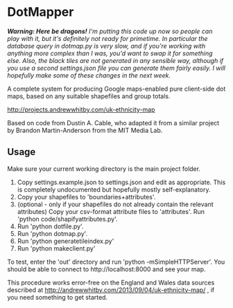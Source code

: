 DotMapper
=========

*__Warning: Here be dragons!__ I'm putting this code up now so people can play with it, but it's definitely not ready for primetime. In particular the database query in dotmap.py is very slow, and if you're working with anything more complex than I was, you'd want to swap it for something else. Also, the black tiles are not generated in any sensible way, although if you use a second settings.json file you can generate them fairly easily. I will hopefully make some of these changes in the next week.*

A complete system for producing Google maps-enabled pure client-side dot maps, based on any suitable shapefiles and group totals.

http://projects.andrewwhitby.com/uk-ethnicity-map

Based on code from Dustin A. Cable, who adapted it from a similar project by Brandon Martin-Anderson from the MIT Media Lab.

Usage
-----

Make sure your current working directory is the main project folder.

1. Copy settings.example.json to settings.json and edit as appropriate. This is completely undocumented but hopefully mostly self-explanatory.
2. Copy your shapefiles to 'boundaries+attributes'.
3. (optional - only if your shapefiles do not already contain the relevant attributes) Copy your csv-format attribute files to 'attributes'. Run 'python code/shapifyattributes.py'.
4. Run 'python dotfile.py'.
5. Run 'python dotmap.py'.
6. Run 'python generatetileindex.py'
7. Run 'python makeclient.py'

To test, enter the 'out' directory and run 'python -mSimpleHTTPServer'. You should be able to connect to http://localhost:8000 and see your map.

This procedure works error-free on the England and Wales data sources described at http://andrewwhitby.com/2013/09/04/uk-ethnicity-map/ , if you need something to get started.
